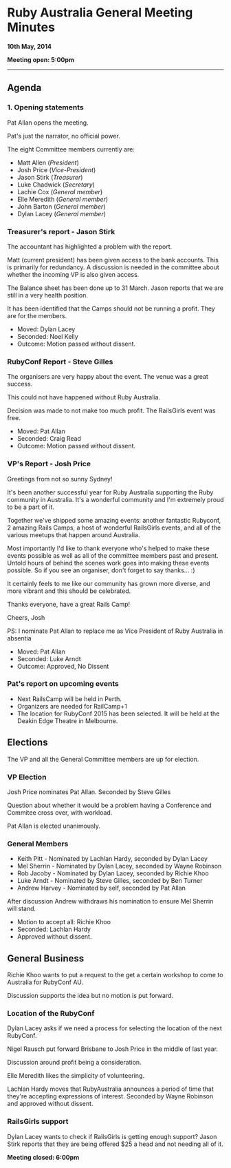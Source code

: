 # Ruby Australia General Meeting Minutes
**10th May, 2014**

**Meeting open: 5:00pm**

---

## Agenda

### 1. Opening statements

Pat Allan opens the meeting.

Pat's just the narrator, no official power.

The eight Committee members currently are:

* Matt Allen (*President*)
* Josh Price (*Vice-President*)
* Jason Stirk (*Treasurer*)
* Luke Chadwick (*Secretary*)
* Lachie Cox (*General member*)
* Elle Meredith (*General member*)
* John Barton (*General member*)
* Dylan Lacey (*General member*)

### Treasurer's report - Jason Stirk

The accountant has highlighted a problem with the report.

Matt (current president) has been given access to the bank accounts. This is primarily for redundancy.
A discussion is needed in the committee about whether the incoming VP is also given access.

The Balance sheet has been done up to 31 March. Jason reports that we are still in a very health position.

It has been identified that the Camps should not be running a profit. They are for the members.

* Moved: Dylan Lacey
* Seconded: Noel Kelly
* Outcome: Motion passed without dissent.

### RubyConf Report - Steve Gilles

The organisers are very happy about the event. The venue was a great success.

This could not have happened without Ruby Australia.

Decision was made to not make too much profit. The RailsGirls event was free.

* Moved: Pat Allan
* Seconded: Craig Read
* Outcome: Motion passed without dissent.

### VP's Report - Josh Price

Greetings from not so sunny Sydney!

It's been another successful year for Ruby Australia supporting the Ruby community in Australia. It's a wonderful community and I'm extremely proud to be a part of it.

Together we've shipped some amazing events: another fantastic Rubyconf, 2 amazing Rails Camps, a host of wonderful RailsGirls events, and all of the various meetups that happen around Australia.

Most importantly I'd like to thank everyone who's helped to make these events possible as well as all of the committee members past and present. Untold hours of behind the scenes work goes into making these events possible. So if you see an organiser, don't forget to say thanks… :)

It certainly feels to me like our community has grown more diverse, and more vibrant and this should be celebrated.

Thanks everyone, have a great Rails Camp!

Cheers,
Josh

PS: I nominate Pat Allan to replace me as Vice President of Ruby Australia in absentia

* Moved: Pat Allan
* Seconded: Luke Arndt
* Outcome: Approved, No Dissent

### Pat's report on upcoming events

- Next RailsCamp will be held in Perth.
- Organizers are needed for RailCamp+1
- The location for RubyConf 2015 has been selected. It will be held at the Deakin Edge Theatre in Melbourne.

## Elections

The VP and all the General Committee members are up for election.

### VP Election

Josh Price nominates Pat Allan. Seconded by Steve Gilles

Question about whether it would be a problem having a Conference and Commitee cross over, with workload.

Pat Allan is elected unanimously.

### General Members

* Keith Pitt - Nominated by Lachlan Hardy, seconded by Dylan Lacey
* Mel Sherrin - Nominated by Dylan Lacey, seconded by Wayne Robinson
* Rob Jacoby - Nominated by Dylan Lacey, seconded by Richie Khoo
* Luke Arndt - Nominated by Steve Gilles, seconded by Ben Turner
* Andrew Harvey - Nominated by self, seconded by Pat Allan

After discussion Andrew withdraws his nomination to ensure Mel Sherrin will stand.

* Motion to accept all: Richie Khoo
* Seconded: Lachlan Hardy
* Approved without dissent.

## General Business

Richie Khoo wants to put a request to the get a certain workshop to come to Australia for RubyConf AU.

Discussion supports the idea but no motion is put forward.

### Location of the RubyConf

Dylan Lacey asks if we need a process for selecting the location of the next RubyConf.

Nigel Rausch put forward Brisbane to Josh Price in the middle of last year.

Discussion around profit being a consideration.

Elle Meredith likes the simplicity of volunteering.

Lachlan Hardy moves that RubyAustralia announces a period of time that they're accepting expressions of interest. Seconded by Wayne Robinson and approved without dissent.

### RailsGirls support

Dylan Lacey wants to check if RailsGirls is getting enough support? Jason Stirk reports that they are being offered $25 a head and not needing all of it.

**Meeting closed: 6:00pm**
